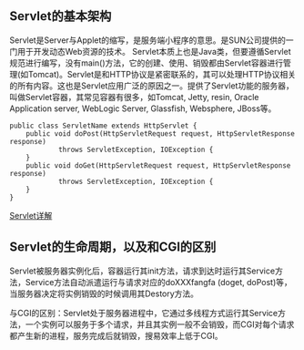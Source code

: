 ## Servlet的基本架构

Servlet是Server与Applet的缩写，是服务端小程序的意思。是SUN公司提供的一门用于开发动态Web资源的技术。 Servlet本质上也是Java类，但要遵循Servlet规范进行编写，没有main\(\)方法，它的创建、使用、销毁都由Servlet容器进行管理\(如Tomcat\)。Servlet是和HTTP协议是紧密联系的，其可以处理HTTP协议相关的所有内容。这也是Servlet应用广泛的原因之一。提供了Servlet功能的服务器，叫做Servlet容器，其常见容器有很多，如Tomcat, Jetty, resin, Oracle Application server, WebLogic Server, Glassfish, Websphere, JBoss等。

```
public class ServletName extends HttpServlet {
    public void doPost(HttpServletRequest request, HttpServletResponse response)
            throws ServletException, IOException {
    }
    public void doGet(HttpServletRequest request, HttpServletResponse response)
            throws ServletException, IOException {
    }
}
```

[Servlet详解](http://www.cnblogs.com/rocomp/p/4808924.html)

##  Servlet的生命周期，以及和CGI的区别

Servlet被服务器实例化后，容器运行其init方法，请求到达时运行其Service方法，Service方法自动派遣运行与请求对应的doXXXfangfa \(doget, doPost\)等，当服务器决定将实例销毁的时候调用其Destory方法。

与CGI的区别：Servlet处于服务器进程中，它通过多线程方式运行其Service方法，一个实例可以服务于多个请求，并且其实例一般不会销毁，而CGI对每个请求都产生新的进程，服务完成后就销毁，搜易效率上低于CGI。

